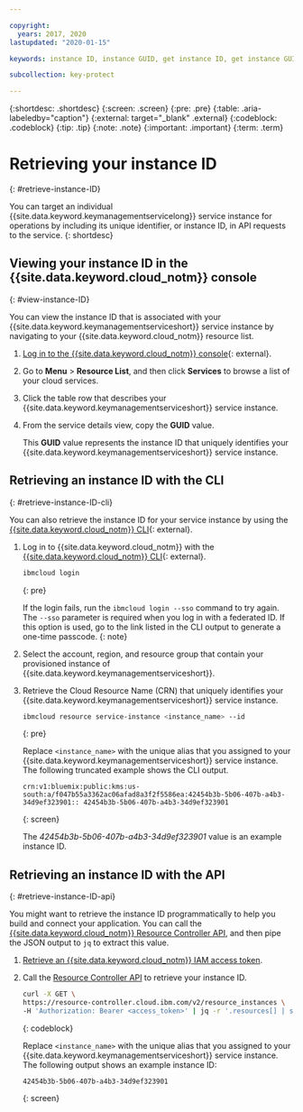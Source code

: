 ```yaml
---

copyright:
  years: 2017, 2020
lastupdated: "2020-01-15"

keywords: instance ID, instance GUID, get instance ID, get instance GUID, instance ID API, instance ID CLI

subcollection: key-protect

---
```


{:shortdesc: .shortdesc}
{:screen: .screen}
{:pre: .pre}
{:table: .aria-labeledby="caption"}
{:external: target="_blank" .external}
{:codeblock: .codeblock}
{:tip: .tip}
{:note: .note}
{:important: .important}
{:term: .term}

# Retrieving your instance ID
{: #retrieve-instance-ID}

You can target an individual {{site.data.keyword.keymanagementservicelong}} service instance for operations by including its unique identifier, or instance ID, in API requests to the service.
{: shortdesc}

## Viewing your instance ID in the {{site.data.keyword.cloud_notm}} console
{: #view-instance-ID}

You can view the instance ID that is associated with your {{site.data.keyword.keymanagementserviceshort}} service instance by navigating to your {{site.data.keyword.cloud_notm}} resource list.

1. [Log in to the {{site.data.keyword.cloud_notm}} console](https://{DomainName}){: external}.
2. Go to **Menu** &gt; **Resource List**, and then click **Services** to browse a list of your cloud services.
3. Click the table row that describes your {{site.data.keyword.keymanagementserviceshort}} service instance.
4. From the service details view, copy the **GUID** value.

    This **GUID** value represents the instance ID that uniquely identifies your {{site.data.keyword.keymanagementserviceshort}} service instance.

## Retrieving an instance ID with the CLI
{: #retrieve-instance-ID-cli}

You can also retrieve the instance ID for your service instance by using the [{{site.data.keyword.cloud_notm}} CLI](/docs/cli?topic=cloud-cli-getting-started){: external}.

1. Log in to {{site.data.keyword.cloud_notm}} with the [{{site.data.keyword.cloud_notm}} CLI](/docs/cli?topic=cloud-cli-getting-started){: external}.

    ```sh
    ibmcloud login 
    ```
    {: pre}

    If the login fails, run the `ibmcloud login --sso` command to try again. The `--sso` parameter is required when you log in with a federated ID. If this option is used, go to the link listed in the CLI output to generate a one-time passcode.
    {: note}

2. Select the account, region, and resource group that contain your provisioned instance of {{site.data.keyword.keymanagementserviceshort}}.

3. Retrieve the Cloud Resource Name (CRN) that uniquely identifies your {{site.data.keyword.keymanagementserviceshort}} service instance. 

    ```sh
    ibmcloud resource service-instance <instance_name> --id
    ```
    {: pre}

    Replace `<instance_name>` with the unique alias that you assigned to your {{site.data.keyword.keymanagementserviceshort}} service instance. The following truncated example shows the CLI output.

    ```
    crn:v1:bluemix:public:kms:us-south:a/f047b55a3362ac06afad8a3f2f5586ea:42454b3b-5b06-407b-a4b3-34d9ef323901:: 42454b3b-5b06-407b-a4b3-34d9ef323901
    ```
    {: screen}

    The _42454b3b-5b06-407b-a4b3-34d9ef323901_ value is an example instance ID.


## Retrieving an instance ID with the API
{: #retrieve-instance-ID-api}

You might want to retrieve the instance ID programmatically to help you build and connect your application. You can call the [{{site.data.keyword.cloud_notm}} Resource Controller API](https://{DomainName}/apidocs/resource-controller), and then pipe the JSON output to `jq` to extract this value.

1. [Retrieve an {{site.data.keyword.cloud_notm}} IAM access token](/docs/key-protect?topic=key-protect-retrieve-access-token).
2. Call the [Resource Controller API](https://{DomainName}/apidocs/resource-controller) to retrieve your instance ID.

    ```sh
    curl -X GET \
    https://resource-controller.cloud.ibm.com/v2/resource_instances \
    -H 'Authorization: Bearer <access_token>' | jq -r '.resources[] | select(.name | contains("<instance_name>")) | .guid'
    ```
    {: codeblock}

    Replace `<instance_name>` with the unique alias that you assigned to your {{site.data.keyword.keymanagementserviceshort}} service instance. The following output shows an example instance ID:

    ```
    42454b3b-5b06-407b-a4b3-34d9ef323901
    ```
    {: screen}
